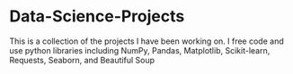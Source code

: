 # Data-Science-Projects
This is a collection of the projects I have been working on. I free code and use python libraries including NumPy, Pandas, Matplotlib, Scikit-learn, Requests, Seaborn, and Beautiful Soup